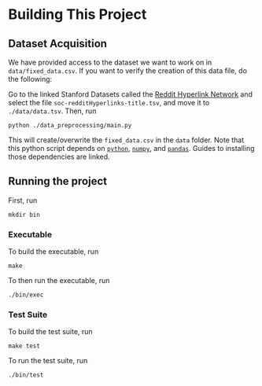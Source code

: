 # Building This Project

## Dataset Acquisition
We have provided access to the dataset we want to work on in `data/fixed_data.csv`. If you want to verify the creation of this data file, do the following:

Go to the linked Stanford Datasets called the [Reddit Hyperlink Network](http://snap.stanford.edu/data/soc-RedditHyperlinks.html) and select the file `soc-redditHyperlinks-title.tsv`, and move it to 
`./data/data.tsv`. Then, run 
```
python ./data_preprocessing/main.py
```
This will create/overwrite the `fixed_data.csv` in the `data` folder. Note that this python script depends on [`python`](https://www.python.org/downloads/), [`numpy`](https://numpy.org/install/), and [`pandas`](https://pandas.pydata.org/docs/getting_started/install.html). Guides to installing those dependencies are linked. 

## Running the project
First, run
```
mkdir bin
```
### Executable
To build the executable, run
```
make
```
To then run the executable, run
```
./bin/exec
```

### Test Suite
To build the test suite, run
```
make test
```
To run the test suite, run
```
./bin/test
```